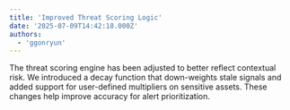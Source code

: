 ```yaml
---
title: 'Improved Threat Scoring Logic'
date: '2025-07-09T14:42:18.000Z'
authors:
  - 'ggonryun'
---
```


The threat scoring engine has been adjusted to better reflect contextual risk. We introduced a decay function that down-weights stale signals and added support for user-defined multipliers on sensitive assets. These changes help improve accuracy for alert prioritization.
